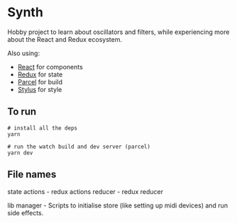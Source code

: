 Synth
=====

Hobby project to learn about oscillators and filters, while experiencing more about the React
and Redux ecosystem.

Also using:
- [React](https://reactjs.org/) for components
- [Redux](https://redux.js.org/) for state
- [Parcel](https://parceljs.org) for build
- [Stylus](http://stylus-lang.com/) for style

## To run

```
# install all the deps
yarn

# run the watch build and dev server (parcel)
yarn dev
```


## File names

state
actions - redux actions
reducer - redux reducer

lib
manager - Scripts to initialise store (like setting up midi devices) and run side effects.

